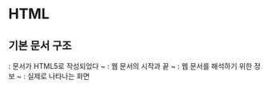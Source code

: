# HTML

## 기본 문서 구조

<!doctype html> : 문서가 HTML5로 작성되었다
<html> ~ </html> : 웹 문서의 시작과 끝
<head> ~ </head> : 웹 문서를 해석하기 위한 정보
<body> ~ </body> : 실제로 나타나는 화면
<title> 태그 : 브라우저의 제목 표시줄에 표시
<meta>  태그 : 문자 인코딩 방법 및 문서 키워드 요약정보
<hn> ~ </hn> : 콘텐츠 영역에서 제목을 표시
<p> ~ </p> : 앞뒤로 빈 줄이 생기며 텍스트 단락
<br> : 줄을 바꿀 때 사용. 닫는 태그 없음
<blockquote> : 다른 텍스트보다 안으로 들여써짐
<hr> : 수평 줄
<pre> ~ </pre> : 소스에 표시한 공
<strong>, <b> : 굵게 표시
<em>, <i> : 이탤릭체
<q> : 줄바꿈 없이 인용표시. "" 추가됨
<mark> : 형광펜 효과
<span>, <div> : 영역 묶기. 인라인, 블록 -> CSS
<ul>, <li> : 순서 없는 목록 -> CSS의 list-style-type 속성으로 불릿 수정
<ol>, <li> : 순서 목룍. 숫자가 붙여짐
<dl> , <dt>, <dd> : 제목, 설명 

## 표

<table> ~ </table> : 표 전체
<tr> ~ </tr> : 행
<td> ~ </td> : 셀
<th> ~ </th> : 제목 셀

 ex) 
~~~
 <table>
    <tr>
      <th>1행 1열(제목)</th>
      <td>1행 2열</th>
      <td>1행 3열</td>
    </tr>
    <tr>
      <th>2행 1열(제목)</th>
    </tr>
 </table>
~~~

<td colspan> : 행 합치기 
<td rowspan> : 열 합치기 

ex)
~~~
 <td colspan="3"></td>
~~~

<thead>, <tbody>, <tfoot> : 표 구조 정의하기
<col>, <colgroup> : 열끼리 묶어 스타일 지정

ex)
~~~
<colgroup>
 <col>
 <col span="2" style="background-color:blue;">
 <col style="background-color:yellow">
</colgroup>
~~~

## 이미지, 링크  

<img> : 웹 문서에 이미지 삽입 -> GIF, JPG/JPEG, PNG
ex)
~~~
<img src="경로" [속성="값"]>
<img src="images/road.jpg", alt="">
~~~

src : 웹 문서파일의 위치, 웹 이미지 주소 가능
alt : 이미지 설명 대체 텍스트
width, height : 이미지 크기 조정(파일의 용량은 그대로)

<figure>, <figcaption> : 이미지에 설명글 붙이기
ex)
~~~
<figure>
   <img src = "images/load.jpg", alt="blabla">
   <figcaption> bla bla bla </figcaption>
</figure>
~~~

<a href="링크주소" [속성="속성 값"]> 텍스트 </a>

속성 : href-> 링크한 문서나 사이트
       target -> 링크한 내용이 표시할 창 (새탭에서 링크열기)
       download -> 링크한 내용 다운로드
       ref -> 현재문서와 링크문서의 관계

한페이지 안에서 점프하기 - 앵커 : 
ex)
~~~
<ul id="menu">
  <li><a href="#content1">메뉴1</a></li>
  <li><a href="#content2">메뉴2</a></li>
  <li><a href="#content3">메뉴3</a></li>
</ul>
  <h2 id="content1">내용</h2>
  <p><a href="#menu">[메뉴로]</a><p>
~~~

<area>, usemap 속성 - 이미지 맵
